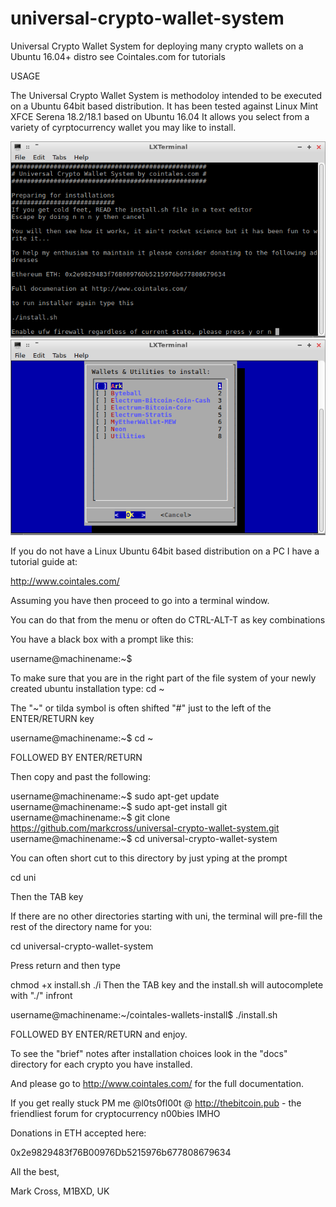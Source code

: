 # universal-crypto-wallet-system
Universal Crypto Wallet System for deploying many crypto wallets on a Ubuntu 16.04+ distro see Cointales.com for tutorials

USAGE

The Universal Crypto Wallet System is methodoloy intended to be executed on a Ubuntu 64bit based distribution. It has been tested against Linux Mint XFCE Serena 18.2/18.1 based on Ubuntu 16.04 It allows you select from a variety of cyrptocurrency wallet you may like to install.

![First screen on UCW](https://github.com/markcross/universal-crypto-wallet-system/raw/master/images/1%20ucw%20preparation.png)
![Main Menu on UCW](https://github.com/markcross/universal-crypto-wallet-system/raw/master/images/2%20uwc%20main%20menu.png)

If you do not have a Linux Ubuntu 64bit based distribution on a PC I have a tutorial guide at:

http://www.cointales.com/

Assuming you have then proceed to go into a terminal window.

You can do that from the menu or often do CTRL-ALT-T as key combinations

You have a black box with a prompt like this:

username@machinename:~$

To make sure that you are in the right part of the file system of your newly created ubuntu installation
type: cd ~

The "~" or tilda symbol is often shifted "#" just to the left of the ENTER/RETURN key

username@machinename:~$ cd ~

FOLLOWED BY ENTER/RETURN

Then copy and past the following:

username@machinename:~$ sudo apt-get update
username@machinename:~$ sudo apt-get install git
username@machinename:~$ git clone https://github.com/markcross/universal-crypto-wallet-system.git
username@machinename:~$ cd universal-crypto-wallet-system

You can often short cut to this directory by just yping at the prompt

cd uni 

Then the TAB key

If there are no other directories starting with uni, the terminal will pre-fill the rest of the directory name for you:

cd universal-crypto-wallet-system

Press return and then type

chmod +x install.sh
./i
Then the TAB key and the install.sh will autocomplete with "./" infront

username@machinename:~/cointales-wallets-install$ ./install.sh

FOLLOWED BY ENTER/RETURN and enjoy.

To see the "brief" notes after installation choices look in the "docs" directory for each crypto you have installed.

And please go to http://www.cointales.com/ for the full documentation.

If you get really stuck PM me @l0ts0fl00t @ http://thebitcoin.pub - the friendliest forum for cryptocurrency n00bies IMHO

Donations in ETH accepted here:

0x2e9829483f76B00976Db5215976b677808679634

All the best,

Mark Cross, M1BXD, UK





